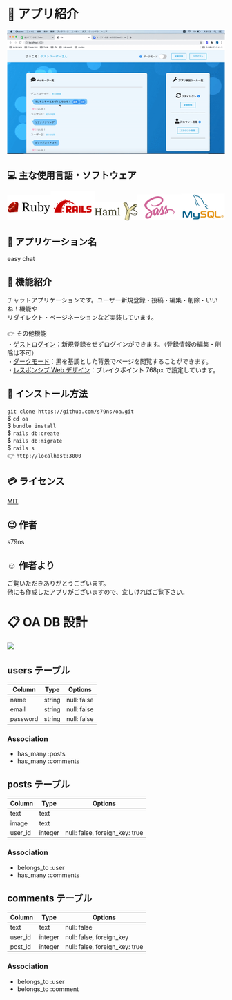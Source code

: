 # :pushpin: アプリ紹介

<img src="https://github.com/s79ns/oa/blob/master/app/assets/images/readme%E7%B4%B9%E4%BB%8B.gif">

## :computer: 主な使用言語・ソフトウェア

<img src="https://github.com/s79ns/oa/blob/master/app/assets/images/ruby-logo.png" width="20%"><img src="https://github.com/s79ns/oa/blob/master/app/assets/images/rails_logo.png" width="20%"><img src="https://github.com/s79ns/oa/blob/master/app/assets/images/haml.png" width="20%"><img src="https://github.com/s79ns/oa/blob/master/app/assets/images/sass.png" width="20%"><img src="https://github.com/s79ns/oa/blob/master/app/assets/images/mysql.png" width="20%">

## :speech_balloon: アプリケーション名

easy chat

## :eyes: 機能紹介

チャットアプリケーションです。ユーザー新規登録・投稿・編集・削除・いいね！機能や<br>
リダイレクト・ページネーションなど実装しています。<br>
<br>👉 その他機能<br>
・[ゲストログイン](https://github.com/s79ns/oa/blob/master/app/assets/images/%E3%82%B2%E3%82%B9%E3%83%88%E3%83%AD%E3%82%B0%E3%82%A4%E3%83%B3%E7%B4%B9%E4%BB%8B.gif "ゲストログイン")：新規登録をせずログインができます。（登録情報の編集・削除は不可）<br>
・[ダークモード](https://github.com/s79ns/oa/blob/master/app/assets/images/%E3%83%80%E3%83%BC%E3%82%AF%E3%83%A2%E3%83%BC%E3%83%89%E7%B4%B9%E4%BB%8B.gif "ダークモード")：黒を基調とした背景でページを閲覧することができます。<br>
・[レスポンシブ Web デザイン](https://github.com/s79ns/oa/blob/master/app/assets/images/%E3%83%AC%E3%82%B9%E3%83%9D%E3%83%B3%E3%82%B7%E3%83%96%E3%82%A6%E3%82%A7%E3%83%96%E3%83%87%E3%82%B6%E3%82%A4%E3%83%B3%E7%B4%B9%E4%BB%8B.gif "レスポンシブWebデザイン")：ブレイクポイント 768px で設定しています。

## :memo: インストール方法

`git clone https://github.com/s79ns/oa.git`<br>
\$ `cd oa`<br>
\$ `bundle install`<br>
\$ `rails db:create`<br>
\$ `rails db:migrate`<br>
\$ `rails s`<br>
👉 `http://localhost:3000`

## :credit_card: ライセンス

[MIT](https://raw.githubusercontent.com/s79ns/oa/master/LICENSE "MIT")

## :wink: 作者

s79ns

## :relaxed: 作者より

ご覧いただきありがとうございます。<br>他にも作成したアプリがございますので、宜しければご覧下さい。

# :clipboard: OA DB 設計

<img src="https://github.com/s79ns/oa/blob/DB%C3%97ER%C3%97cacoo/app/assets/images/OA%20ER%E5%9B%B3.png">

## users テーブル

| Column   | Type   | Options     |
| -------- | ------ | ----------- |
| name     | string | null: false |
| email    | string | null: false |
| password | string | null: false |

### Association

- has_many :posts
- has_many :comments

## posts テーブル

| Column  | Type    | Options                        |
| ------- | ------- | ------------------------------ |
| text    | text    |                                |
| image   | text    |                                |
| user_id | integer | null: false, foreign_key: true |

### Association

- belongs_to :user
- has_many :comments

## comments テーブル

| Column  | Type    | Options                        |
| ------- | ------- | ------------------------------ |
| text    | text    | null: false                    |
| user_id | integer | null: false, foreign_key       |
| post_id | integer | null: false, foreign_key: true |

### Association

- belongs_to :user
- belongs_to :comment

